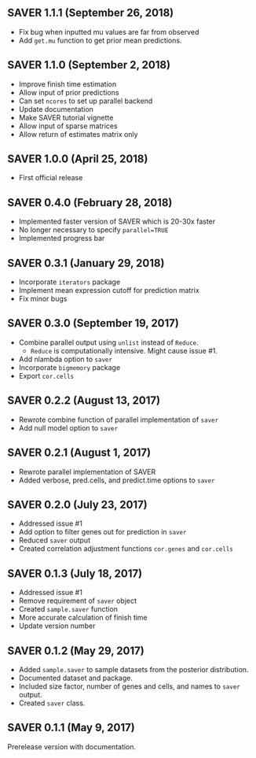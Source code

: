 ## SAVER 1.1.1 (September 26, 2018)

* Fix bug when inputted mu values are far from observed
* Add `get.mu` function to get prior mean predictions.

## SAVER 1.1.0 (September 2, 2018)

* Improve finish time estimation
* Allow input of prior predictions
* Can set `ncores` to set up parallel backend
* Update documentation
* Make SAVER tutorial vignette
* Allow input of sparse matrices
* Allow return of estimates matrix only

## SAVER 1.0.0 (April 25, 2018)

* First official release

## SAVER 0.4.0 (February 28, 2018)
  
* Implemented faster version of SAVER which is 20-30x faster
* No longer necessary to specify ```parallel=TRUE```
* Implemented progress bar

## SAVER 0.3.1 (January 29, 2018)

* Incorporate `iterators` package
* Implement mean expression cutoff for prediction matrix
* Fix minor bugs

## SAVER 0.3.0 (September 19, 2017)

* Combine parallel output using `unlist` instead of `Reduce`. 
  * `Reduce` is computationally intensive. Might cause issue #1.
* Add nlambda option to `saver`
* Incorporate `bigmemory` package
* Export `cor.cells`


## SAVER 0.2.2 (August 13, 2017)

* Rewrote combine function of parallel implementation of `saver`
* Add null model option to `saver`

## SAVER 0.2.1 (August 1, 2017)

* Rewrote parallel implementation of SAVER
* Added verbose, pred.cells, and predict.time options to `saver`

## SAVER 0.2.0 (July 23, 2017)

* Addressed issue #1
* Add option to filter genes out for prediction in `saver`  
* Reduced `saver` output
* Created correlation adjustment functions `cor.genes` and `cor.cells`


## SAVER 0.1.3 (July 18, 2017)

* Addressed issue #1 
* Remove requirement of `saver` object
* Created `sample.saver` function
* More accurate calculation of finish time
* Update version number

## SAVER 0.1.2 (May 29, 2017)

* Added `sample.saver` to sample datasets from the posterior distribution.
* Documented dataset and package.
* Included size factor, number of genes and cells, and names to `saver` output.
* Created `saver` class.

## SAVER 0.1.1 (May 9, 2017)

Prerelease version with documentation.



